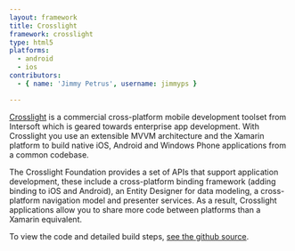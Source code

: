 ```yaml
---
layout: framework
title: Crosslight
framework: crosslight
type: html5
platforms:
  - android
  - ios
contributors:
  - { name: 'Jimmy Petrus', username: jimmyps }

---
```


[Crosslight](http://www.intersoftsolutions.com/crosslight) is a commercial cross-platform mobile development toolset from Intersoft which is geared towards enterprise app development. With Crosslight you use an extensible MVVM architecture and the Xamarin platform to build native iOS, Android and Windows Phone applications from a common codebase.

The Crosslight Foundation provides a set of APIs that support application development, these include a cross-platform binding framework (adding binding to iOS and Android), an Entity Designer for data modeling, a cross-platform navigation model and presenter services. As a result, Crosslight applications allow you to share more code between platforms than a Xamarin equivalent.


To view the code and detailed build steps, <a href='{{ site.githuburl }}/tree/master/crosslight'>see the github source</a>.